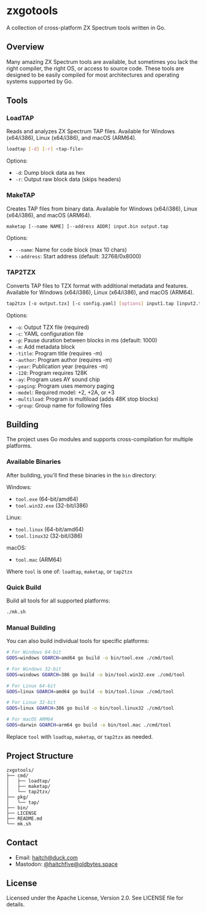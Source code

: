 # zxgotools

A collection of cross-platform ZX Spectrum tools written in Go.

## Overview

Many amazing ZX Spectrum tools are available, but sometimes you lack the right compiler, the right OS, or access to source code. These tools are designed to be easily compiled for most architectures and operating systems supported by Go.

## Tools

### LoadTAP

Reads and analyzes ZX Spectrum TAP files. Available for Windows (x64/i386), Linux (x64/i386), and macOS (ARM64).

```bash
loadtap [-d] [-r] <tap-file>
```

Options:
- `-d`: Dump block data as hex
- `-r`: Output raw block data (skips headers)

### MakeTAP

Creates TAP files from binary data. Available for Windows (x64/i386), Linux (x64/i386), and macOS (ARM64).

```bash
maketap [--name NAME] [--address ADDR] input.bin output.tap
```

Options:
- `--name`: Name for code block (max 10 chars)
- `--address`: Start address (default: 32768/0x8000)

### TAP2TZX

Converts TAP files to TZX format with additional metadata and features. Available for Windows (x64/i386), Linux (x64/i386), and macOS (ARM64).

```bash
tap2tzx [-o output.tzx] [-c config.yaml] [options] input1.tap [input2.tap ...]
```

Options:
- `-o`: Output TZX file (required)
- `-c`: YAML configuration file
- `-p`: Pause duration between blocks in ms (default: 1000)
- `-m`: Add metadata block
- `-title`: Program title (requires -m)
- `-author`: Program author (requires -m)
- `-year`: Publication year (requires -m)
- `-128`: Program requires 128K
- `-ay`: Program uses AY sound chip
- `-paging`: Program uses memory paging
- `-model`: Required model: +2, +2A, or +3
- `-multiload`: Program is multiload (adds 48K stop blocks)
- `-group`: Group name for following files

## Building

The project uses Go modules and supports cross-compilation for multiple platforms.

### Available Binaries

After building, you'll find these binaries in the `bin` directory:

Windows:
- `tool.exe` (64-bit/amd64)
- `tool.win32.exe` (32-bit/i386)

Linux:
- `tool.linux` (64-bit/amd64)
- `tool.linux32` (32-bit/i386)

macOS:
- `tool.mac` (ARM64)

Where `tool` is one of: `loadtap`, `maketap`, or `tap2tzx`

### Quick Build

Build all tools for all supported platforms:

```bash
./mk.sh
```

### Manual Building

You can also build individual tools for specific platforms:

```bash
# For Windows 64-bit
GOOS=windows GOARCH=amd64 go build -o bin/tool.exe ./cmd/tool

# For Windows 32-bit
GOOS=windows GOARCH=386 go build -o bin/tool.win32.exe ./cmd/tool

# For Linux 64-bit
GOOS=linux GOARCH=amd64 go build -o bin/tool.linux ./cmd/tool

# For Linux 32-bit
GOOS=linux GOARCH=386 go build -o bin/tool.linux32 ./cmd/tool

# For macOS ARM64
GOOS=darwin GOARCH=arm64 go build -o bin/tool.mac ./cmd/tool
```

Replace `tool` with `loadtap`, `maketap`, or `tap2tzx` as needed.

## Project Structure

```
zxgotools/
├── cmd/
│   ├── loadtap/
│   ├── maketap/
│   └── tap2tzx/
├── pkg/
│   └── tap/
├── bin/
├── LICENSE
├── README.md
└── mk.sh
```

## Contact

- Email: haitch@duck.com
- Mastodon: [@haitchfive@oldbytes.space](https://oldbytes.space/haitchfive)

## License

Licensed under the Apache License, Version 2.0. See LICENSE file for details.